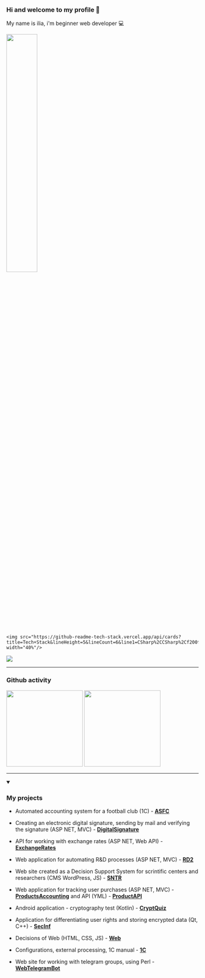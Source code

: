 ### Hi and welcome to my profile 👋 

My name is ilia, i'm beginner web developer :computer: 

<p>
    <img src="https://media.giphy.com/media/qgQUggAC3Pfv687qPC/giphy.gif" width="40%"/>
    
    <img src="https://github-readme-tech-stack.vercel.app/api/cards?title=Tech+Stack&lineHeight=5&lineCount=6&line1=CSharp%2CCSharp%2Cf200ff%3Basp%2CASP.NET+MVC%2Cc127df%3BAPI%2CWeb+API%2Cb71de7%3BWPF%2CWPF%2C9e23cd%3B&line2=OneC%2C1C%2Cf3ff00%3BOneC%2C1C+%D0%A3%D0%A2%2Cfcff00%3BOneC%2C1C+%D0%91%D1%83%D1%85%D0%B3%D0%B0%D0%BB%D1%82%D0%B5%D1%80%D0%B8%D1%8F%2Ce9ff00%3BoneC%2C1C+%D0%A3%D0%9D%D0%A4%2Cf3ff00%3B&line3=PostgreSQL%2CPostgreSQL%2Ca500ff%3BMySQL%2CMySQL%2C810de6%3BMSSQL+%2CMS+SQL+%2C4f00ff%3B&line4=PHP%2CPHP%2C1600ff%3BLaravel%2CLaravel%2C0040ff%3BWordPress%2CWordPress%2C002dff%3BJS%2CJS%2C004aff%3B&line5=GitHub%2CGitHub%2C353535%3BGitLab%2CGitLab%2C5f6360%3B&line6=Python%2CPython%2C34ff00%3BJava%2CJava%2C00fffe%3Bcplusplus%2CC%2B%2B%2Cff0000%3Bkotlin%2CKotlin%2Cff5f00%3B" width="40%"/>

</p>

<img src="https://komarev.com/ghpvc/?username=smylebifa"/>
    
<hr>

### Github activity

   <a href="https://github.com/smylebifa/github-readme-stats">
       <img height=200 src="https://github-readme-stats.vercel.app/api/top-langs/?username=smylebifa&layout=compact&theme=tokyonight&langs_count=14"/></a>

   <a href="https://github-readme-stats.vercel.app/api?username=smylebifa&show_icons=true&count_private=true">
       <img height=200 src="https://github-readme-stats.vercel.app/api?username=smylebifa&show_icons=true&count_private=true&theme=tokyonight"/></a>

<hr>

<details open>
  <summary><h3>My projects</h3></summary>

- Automated accounting system for a football club (1C) - **[ASFC](https://github.com/smylebifa/1C/tree/main/%D0%A0%D0%B5%D1%88%D0%B5%D0%BD%D0%B8%D1%8F%20%D0%B7%D0%B0%D0%B4%D0%B0%D1%87/%D0%A1%D0%BE%D0%B7%D0%B4%D0%B0%D0%BD%D0%BD%D1%8B%D0%B5%20%D0%BA%D0%BE%D0%BD%D1%84%D0%B8%D0%B3%D1%83%D1%80%D0%B0%D1%86%D0%B8%D0%B8/%D0%A1%D0%B8%D1%81%D1%82%D0%B5%D0%BC%D0%B0%20%D1%84%D1%83%D1%82%D0%B1%D0%BE%D0%BB%D1%8C%D0%BD%D0%BE%D0%B3%D0%BE%20%D0%BA%D0%BB%D1%83%D0%B1%D0%B0)**

- Creating an electronic digital signature, sending by mail and verifying the signature (ASP NET, MVC) - **[DigitalSignature](https://github.com/smylebifa/CreateAndSendSignatureByGmail)**

- API for working with exchange rates (ASP NET, Web API) - **[ExchangeRates](https://github.com/smylebifa/ExchangeRates)**

- Web application for automating R&D processes (ASP NET, MVC) - **[RD2](https://github.com/smylebifa/RD2)** 

- Web site created as a Decision Support System for scrintific centers and researchers (CMS WordPress, JS) - **[SNTR](https://github.com/smylebifa/SNTR)** 

- Web application for tracking user purchases (ASP NET, MVC) - **[ProductsAccounting](https://github.com/smylebifa/ProductsAccounting)** and API (YML) - **[ProductAPI](https://github.com/smylebifa/ProductAPI)**  
  
- Android application - cryptography test (Kotlin) - **[CryptQuiz](https://github.com/smylebifa/CryptQuiz)**

- Application for differentiating user rights and storing encrypted data (Qt, C++) - **[SecInf](https://github.com/smylebifa/SecInf2)**

- Decisions of Web (HTML, CSS, JS) - **[Web](https://github.com/smylebifa/SolutionsWeb)**

- Configurations, external processing, 1C manual - **[1C](https://github.com/smylebifa/1C)**

- Web site for working with telegram groups, using Perl - **[WebTelegramBot](https://github.com/smylebifa/WebTelegramBot)** 

</details>
